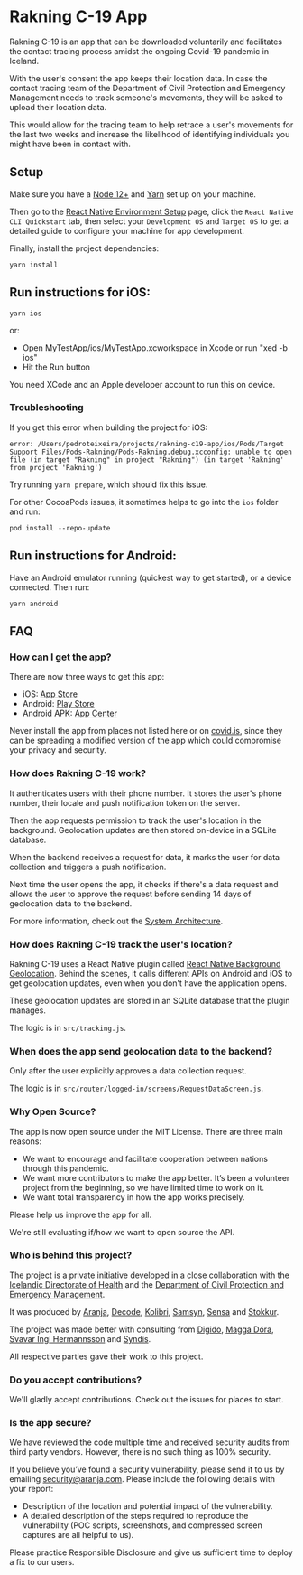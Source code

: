 # Rakning C-19 App

Rakning C-19 is an app that can be downloaded voluntarily and facilitates the contact tracing process amidst the ongoing Covid-19 pandemic in Iceland.

With the user's consent the app keeps their location data. In case the contact tracing team of the Department of Civil Protection and Emergency Management needs to track someone's movements, they will be asked to upload their location data.

This would allow for the tracing team to help retrace a user's movements for the last two weeks and increase the likelihood of identifying individuals you might have been in contact with. 

## Setup

Make sure you have a [Node 12+](https://nodejs.org/en/) and [Yarn](https://yarnpkg.com/) set up on your machine.

Then go to the [React Native Environment Setup](https://reactnative.dev/docs/environment-setup) page, click the `React Native CLI Quickstart` tab, then select your `Development OS` and `Target OS` to get a detailed guide to configure your machine for app development.

Finally, install the project dependencies:

```
yarn install
```

## Run instructions for iOS:

```
yarn ios
```

or:
* Open MyTestApp/ios/MyTestApp.xcworkspace in Xcode or run "xed -b ios"
* Hit the Run button

You need XCode and an Apple developer account to run this on device.

### Troubleshooting

If you get this error when building the project for iOS:

```
error: /Users/pedroteixeira/projects/rakning-c19-app/ios/Pods/Target Support Files/Pods-Rakning/Pods-Rakning.debug.xcconfig: unable to open file (in target "Rakning" in project "Rakning") (in target 'Rakning' from project 'Rakning')
```

Try running `yarn prepare`, which should fix this issue.

For other CocoaPods issues, it sometimes helps to go into the `ios` folder and run:

```.env
pod install --repo-update
```

## Run instructions for Android:

Have an Android emulator running (quickest way to get started), or a device connected.
Then run:

```
yarn android
```

## FAQ

### How can I get the app?

There are now three ways to get this app:

* iOS: [App Store](https://apps.apple.com/is/app/rakning-c-19/id1504655876)
* Android: [Play Store](https://play.google.com/store/apps/details?id=is.landlaeknir.rakning)
* Android APK: [App Center](https://install.appcenter.ms/orgs/covid-iceland/apps/covid-19-tracking-android/distribution_groups/public)

Never install the app from places not listed here or on
[covid.is](https://covid.is), since they can be spreading a modified
version of the app which could compromise your privacy and security.

### How does Rakning C-19 work?

It authenticates users with their phone number. It stores the user's
phone number, their locale and push notification token on the server.

Then the app requests permission to track the user's location in the
background. Geolocation updates are then stored on-device in a SQLite
database.

When the backend receives a request for data, it marks the user for data
collection and triggers a push notification.

Next time the user opens the app, it checks if there's a data request
and allows the user to approve the request before sending 14 days of
geolocation data to the backend.

For more information, check out the [System Architecture](https://docs.google.com/presentation/d/1SxGX7pXXMBcO2h7iYRRWI2Ru1oHRV19hZqU2RFYlXK4).

### How does Rakning C-19 track the user's location?

Rakning C-19 uses a React Native plugin called [React Native Background Geolocation](https://github.com/mauron85/react-native-background-geolocation).
Behind the scenes, it calls different APIs on Android and iOS to get geolocation updates,
even when you don't have the application opens.

These geolocation updates are stored in an SQLite database that the plugin manages.

The logic is in `src/tracking.js`.

### When does the app send geolocation data to the backend?

Only after the user explicitly approves a data collection request.

The logic is in `src/router/logged-in/screens/RequestDataScreen.js`.

### Why Open Source?

The app is now open source under the MIT License. There are three main reasons:

* We want to encourage and facilitate cooperation between nations through this pandemic.
* We want more contributors to make the app better. It’s been a volunteer project from the beginning, so we have limited time to work on it.
* We want total transparency in how the app works precisely.

Please help us improve the app for all.

We're still evaluating if/how we want to open source the API.

### Who is behind this project?

The project is a private initiative developed in a close collaboration with the [Icelandic Directorate of Health](https://www.landlaeknir.is/english/) and the [Department of Civil Protection and Emergency Management](https://www.almannavarnir.is/english/).

It was produced by [Aranja](https://aranja.com/), [Decode](https://www.decode.com/), [Kolibri](https://www.kolibri.is/), [Samsyn](http://www.samsyn.is/), [Sensa](https://sensa.is/) and [Stokkur](https://stokkur.is/).

The project was made better with consulting from [Digido](https://digido.is/), [Magga Dóra](https://www.mennsk.is/), [Svavar Ingi Hermannsson](https://www.security.is/) and [Syndis](https://www.syndis.is/).

All respective parties gave their work to this project.

### Do you accept contributions?

We'll gladly accept contributions. Check out the issues for places to start.

### Is the app secure?

We have reviewed the code multiple time and received security audits from third party vendors. However, there is no such thing as 100% security.

If you believe you’ve found a security vulnerability, please send it to us by emailing security@aranja.com. Please include the following details with your report:

* Description of the location and potential impact of the vulnerability.
* A detailed description of the steps required to reproduce the vulnerability (POC scripts, screenshots, and compressed screen captures are all helpful to us).

Please practice Responsible Disclosure and give us sufficient time to deploy a fix to our users. 
